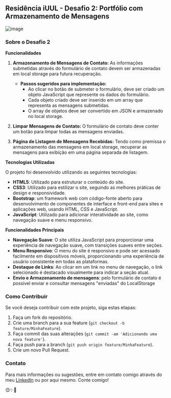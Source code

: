## Residência iUUL - Desafio 2: Portfólio com Armazenamento de Mensagens

![image](https://github.com/jhonatan-goncalves-pereira/residencia-iuul/assets/94761781/669ac904-b1d2-42e7-990b-ca53be728ded)


### Sobre o Desafio 2

**Funcionalidades**

1. **Armazenamento de Mensagens de Contato:** As informações submetidas através do formulário de contato devem ser armazenadas em local storage para futura recuperação.
   - **Passos sugeridos para implementação:**
     - Ao clicar no botão de submeter o formulário, deve ser criado um objeto JavaScript que represente os dados do formulário.
     - Cada objeto criado deve ser inserido em um array que representa as mensagens submetidas.
     - O array de objetos deve ser convertido em JSON e armazenado no local storage.
  
2. **Limpar Mensagens de Contato:** O formulário de contato deve conter um botão para limpar todas as mensagens enviadas.
  
3. **Página de Listagem de Mensagens Recebidas:** Tendo como premissa o armazenamento das mensagens em local storage, recuperar as mensagens para exibição em uma página separada de listagem.

**Tecnologias Utilizadas**

O projeto foi desenvolvido utilizando as seguintes tecnologias:

- **HTML5**: Utilizado para estruturar o conteúdo do site.
- **CSS3**: Utilizado para estilizar o site, seguindo as melhores práticas de design e responsividade.
- **Bootstrap**: um framework web com código-fonte aberto para desenvolvimento de componentes de interface e front-end para sites e aplicações web, usando HTML, CSS e JavaScript.
- **JavaScript**: Utilizado para adicionar interatividade ao site, como navegação suave e menu responsivo.

**Funcionalidades Principais**
- **Navegação Suave**: O site utiliza JavaScript para proporcionar uma experiência de navegação suave, com transições suaves entre seções.
- **Menu Responsivo**: O menu do site é responsivo e pode ser acessado facilmente em dispositivos móveis, proporcionando uma experiência de usuário consistente em todas as plataformas.
- **Destaque de Links**: Ao clicar em um link no menu de navegação, o link selecionado é destacado visualmente para indicar a seção atual.
- **Envio e Armazenamento de mensagens**: pelo formulário de contato é possível enviar e consultar mensagens "enviadas" do LocalStorage

### Como Contribuir

Se você deseja contribuir com este projeto, siga estas etapas:

1. Faça um fork do repositório.
2. Crie uma branch para a sua feature (`git checkout -b feature/MinhaFeature`).
3. Faça commit das suas alterações (`git commit -am 'Adicionando uma nova feature'`).
4. Faça push para a branch (`git push origin feature/MinhaFeature`).
5. Crie um novo Pull Request.

### Contato

Para mais informações ou sugestões, entre em contato comigo através do meu [LinkedIn](https://www.linkedin.com/in/jhonatan-goncalves-pereira/) ou por aqui mesmo. Conte comigo!

😊✨🚀
